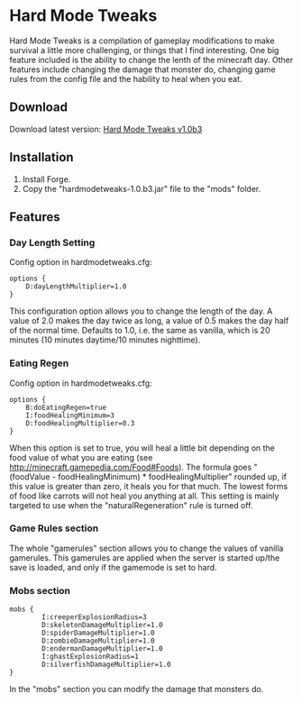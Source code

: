 # Hard Mode Tweaks

Hard Mode Tweaks is a compilation of gameplay modifications to make survival a little more challenging, or things that I find interesting. One big feature included is the ability to change the lenth of the minecraft day. Other features include changing the damage that monster do, changing game rules from the config file and the hability to heal when you eat.

## Download

Download latest version: [Hard Mode Tweaks v1.0b3](http://www.mediafire.com/download/dctpqwbfacz5224/hardmodetweaks-1.0b3.jar)

## Installation

1. Install Forge.
2. Copy the "hardmodetweaks-1.0.b3.jar" file to the "mods" folder.

## Features

### Day Length Setting

Config option in hardmodetweaks.cfg:
```
options {
    D:dayLengthMultiplier=1.0
}
```

This configuration option allows you to change the length of the day. A value
of 2.0 makes the day twice as long, a value of 0.5 makes the day half of the
normal time. Defaults to 1.0, i.e. the same as vanilla, which is 20 minutes
(10 minutes daytime/10 minutes nighttime).

### Eating Regen

Config option in hardmodetweaks.cfg:
```
options {
    B:doEatingRegen=true
    I:foodHealingMinimum=3
    D:foodHealingMultiplier=0.3
}
```

When this option is set to true, you will heal a little bit depending on the food value of what you are eating (see http://minecraft.gamepedia.com/Food#Foods). The formula goes "(foodValue - foodHealingMinimum) * foodHealingMultiplier" rounded up, if this value is greater than zero, it heals you for that much. The lowest forms of food like carrots will not heal you anything at all. This setting is mainly targeted to use when the "naturalRegeneration" rule is turned off.

### Game Rules section

The whole "gamerules" section allows you to change the values of vanilla
gamerules. This gamerules are applied when the server is started up/the save
is loaded, and only if the gamemode is set to hard.

### Mobs section
```
mobs {
        I:creeperExplosionRadius=3
        D:skeletonDamageMultiplier=1.0
        D:spiderDamageMultiplier=1.0
        D:zombieDamageMultiplier=1.0
        D:endermanDamageMultiplier=1.0
        I:ghastExplosionRadius=1
        D:silverfishDamageMultiplier=1.0
}
```

In the "mobs" section you can modify the damage that monsters do.
